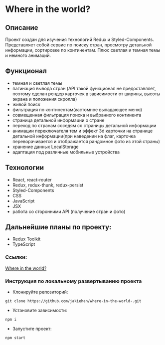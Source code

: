 # Where in the world?

## Описание
Проект создан для изучения технологий Redux и Styled-Components. Представляет собой сервис по поиску стран, просмотру детальной  
информации, сортировке по континентам. Плюс светлая и темная темы и немного анимаций.

## Функционал
- темная и светлая темы
- пагинация вывода стран (API такой функционал не предоставляет, поэтому сделан рендер карточек в зависимости от ширины, высоты экрана и положения скролла)
- живой поиск
- фильтрация по континентам(кастомное выпадающее меню)
- совмещенная фильтрация поиска и выбранного континента
- страница детальной информации о стране
- переход по странам соседям со страницы детальной информации
- анимации переключателя тем и эффект 3d карточки на странице детальной информации(при наведении на флаг, карточка переворачивается и отображается рандомное фото из этой страны)
- хранение данных LocalStorage
- адаптация под различные мобильные устройства

## Технологии
- React, react-router
- Redux, redux-thunk, redux-persist
- Styled-Components
- CSS
- JavaScript
- JSX
- работа со сторонними API (получение стран и фото)

## Дальнейшие планы по проекту:
- Redux Toolkit
- TypeScript

### Ссылки:
[Where in the world?](https://where-in-the-world-six-ruddy.vercel.app/)

### Инструкция по локальному развертыванию проекта
- Клонируйте репозиторий:
```
git clone https://github.com/jakiehan/where-in-the-world-.git
```
- Установите зависимости:
```
npm i
```
- Запустите проект:
```
npm start
```